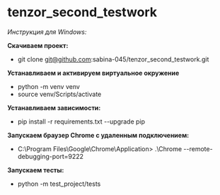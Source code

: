 # tenzor_second_testwork

*Инструкция для Windows:*

**Скачиваем проект:**

* git clone git@github.com:sabina-045/tenzor_second_testwork.git

**Устанавливаем и активируем виртуальное окружение**
* python -m venv venv
* source venv/Scripts/activate

**Устанавливаем зависимости:**
* pip install -r requirements.txt --upgrade pip

**Запускаем браузер Chrome с удаленным подключением:**
* C:\Program Files\Google\Chrome\Application> .\Chrome --remote-debugging-port=9222

**Запускаем тесты:**
* python -m test_project/tests
